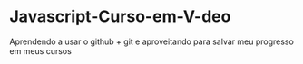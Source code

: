 # Javascript-Curso-em-V-deo

Aprendendo a usar o github + git e aproveitando para salvar meu progresso em meus cursos
